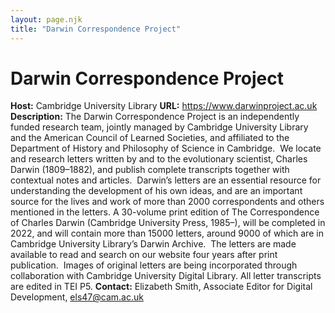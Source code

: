 ```yaml
---
layout: page.njk
title: "Darwin Correspondence Project"
---
```

# Darwin Correspondence Project



**Host:** Cambridge University Library
**URL:** <https://www.darwinproject.ac.uk>
**Description:** 
The Darwin Correspondence Project is an independently funded research team, jointly
 managed by Cambridge University Library and the American Council of Learned Societies,
 and affiliated to the Department of History and Philosophy of Science in Cambridge.
  We locate and research letters written by and to the evolutionary scientist, Charles
 Darwin (1809–1882), and publish complete transcripts together with contextual notes
 and articles.  Darwin’s letters are an essential resource for understanding the development
 of his own ideas, and are an important source for the lives and work of more than
 2000 correspondents and others mentioned in the letters. A 30-volume print edition
 of The Correspondence of Charles Darwin (Cambridge University Press, 1985–), will
 be completed in 2022, and will contain more than 15000 letters, around 9000 of which
 are in Cambridge University Library’s Darwin Archive.  The letters are made available
 to read and search on our website four years after print publication.  Images of original
 letters are being incorporated through collaboration with Cambridge University Digital
 Library. All letter transcripts are edited in TEI P5.
**Contact:** 
Elizabeth Smith, Associate Editor for Digital Development, [els47@cam.ac.uk](mailto:els47@cam.ac.uk)

